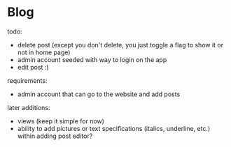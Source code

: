 # Blog

todo:
- delete post (except you don't delete, you just toggle a flag to show it or not in home page)
- admin account seeded with way to login on the app
- edit post :)

requirements:
- admin account that can go to the website and add posts

later additions:
- views (keep it simple for now)
- ability to add pictures or text specifications (italics, underline, etc.) within adding post editor?

